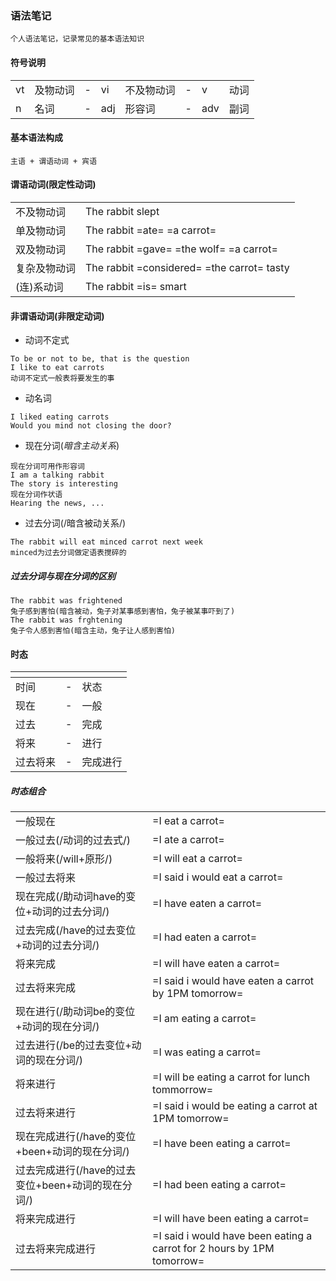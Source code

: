 ### 语法笔记
```
个人语法笔记，记录常见的基本语法知识
```

#### 符号说明
|    |          |   |     |            |   |     |      |
|----|----------|---|-----|------------|---|-----|------|
| vt | 及物动词 | - | vi  | 不及物动词 | - | v   | 动词 |
| n  | 名词     | - | adj | 形容词     | - | adv | 副词 |

#### 基本语法构成
```
主语 + 谓语动词 + 宾语
```

#### 谓语动词(**限定性动词**)
|              |                                            |
|--------------|--------------------------------------------|
| 不及物动词   | The rabbit slept                           |
| 单及物动词   | The rabbit =ate= =a carrot=                |
| 双及物动词   | The rabbit =gave= =the wolf= =a carrot=    |
| 复杂及物动词 | The rabbit =considered= =the carrot= tasty |
| (连)系动词   | The rabbit =is= smart                      |

#### 非谓语动词(**非限定动词**)
- 动词不定式
```
To be or not to be, that is the question
I like to eat carrots
动词不定式一般表将要发生的事
```
- 动名词
```
I liked eating carrots
Would you mind not closing the door?
```
- 现在分词(*暗含主动关系*)
```
现在分词可用作形容词
I am a talking rabbit
The story is interesting
现在分词作状语
Hearing the news, ...
```
- 过去分词(/暗含被动关系/)
```
The rabbit will eat minced carrot next week
minced为过去分词做定语表搅碎的
```
##### 过去分词与现在分词的区别
```
The rabbit was frightened
兔子感到害怕(暗含被动，兔子对某事感到害怕，兔子被某事吓到了)
The rabbit was frghtening
兔子令人感到害怕(暗含主动，兔子让人感到害怕)
```
#### 时态
| <!-- --> |   | <!-- --> |
|----------|---|----------|
| 时间     | - | 状态     |
| 现在     | - | 一般     |
| 过去     | - | 完成     |
| 将来     | - | 进行     |
| 过去将来 | - | 完成进行 |
##### 时态组合
|                                                    |                                                                        |
|----------------------------------------------------|------------------------------------------------------------------------|
| 一般现在                                           | =I eat a carrot=                                                       |
| 一般过去(/动词的过去式/)                           | =I ate a carrot=                                                       |
| 一般将来(/will+原形/)                              | =I will eat a carrot=                                                  |
| 一般过去将来                                       | =I said i would eat a carrot=                                          |
| 现在完成(/助动词have的变位+动词的过去分词/)        | =I have eaten a carrot=                                                |
| 过去完成(/have的过去变位+动词的过去分词/)          | =I had eaten a carrot=                                                 |
| 将来完成                                           | =I will have eaten a carrot=                                           |
| 过去将来完成                                       | =I said i would have eaten a carrot by 1PM tomorrow=                   |
| 现在进行(/助动词be的变位+动词的现在分词/)          | =I am eating a carrot=                                                 |
| 过去进行(/be的过去变位+动词的现在分词/)            | =I was eating a carrot=                                                |
| 将来进行                                           | =I will be eating a carrot for lunch tommorrow=                        |
| 过去将来进行                                       | =I said i would be eating a carrot at 1PM tomorrow=                    |
| 现在完成进行(/have的变位+been+动词的现在分词/)     | =I have been eating a carrot=                                          |
| 过去完成进行(/have的过去变位+been+动词的现在分词/) | =I had been eating a carrot=                                           |
| 将来完成进行                                       | =I will have been eating a carrot=                                     |
| 过去将来完成进行                                   | =I said i would have been eating a carrot for 2 hours by 1PM tomorrow= |
